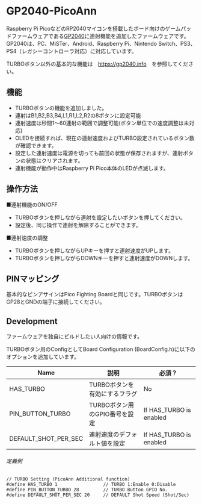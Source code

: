# GP2040-PicoAnn
Raspberry Pi PicoなどのRP2040マイコンを搭載したボード向けのゲームパッドファームウェアである[GP2040](https://github.com/FeralAI/GP2040)に連射機能を追加したファームウェアです。
GP2040は、PC、MiSTer、Android、Raspberry Pi、Nintendo Switch、PS3、PS4（レガシーコントローラ対応）に対応しています。

TURBOボタン以外の基本的な機能は　<https://gp2040.info>　を参照してください。

## 機能

* TURBOボタンの機能を追加しました。
* 連射はB1,B2,B3,B4,L1,R1,L2,R2の8ボタンに設定可能
* 連射速度は秒間1～60連射の範囲で調整可能(ボタン単位での速度調整は未対応)
* OLEDを接続すれば、現在の連射速度およびTURBO設定されているボタン数が確認できます。
* 設定した連射速度は電源を切っても前回の状態が保存されますが、連射ボタンの状態はクリアされます。
* 連射機能が動作中はRaspberry Pi Pico本体のLEDが点滅します。

## 操作方法

■連射機能のON/OFF

* TURBOボタンを押しながら連射を設定したいボタンを押してください。
* 設定後、同じ操作で連射を解除することができます。

■連射速度の調整

* TURBOボタンを押しながらUPキーを押すと連射速度がUPします。
* TURBOボタンを押しながらDOWNキーを押すと連射速度がDOWNします。

## PINマッピング

基本的なピンアサインはPico Fighting Boardと同じです。TURBOボタンはGP28とGNDの端子に接続してください。

## Development

ファームウェアを独自にビルドしたい人向けの情報です。

TURBOボタン用のConfigとしてBoard Configuration (BoardConfig.h)に以下のオプションを追加しています。

| Name | 説明 | 必須？ |
| - | - | - |
| HAS_TURBO | TURBOボタンを有効にするフラグ | No |
| PIN_BUTTON_TURBO | TURBOボタン用のGPIO番号を設定 | If HAS_TURBO is enabled |
| DEFAULT_SHOT_PER_SEC | 連射速度のデフォルト値を設定 | If HAS_TURBO is enabled |

###### 定義例
```
// TURBO Setting (PicoAnn Additional function)
#define HAS_TURBO 1                 // TURBO 1:Enable 0:Disable
#define PIN_BUTTON_TURBO 28         // TURBO Button GPIO No.
#define DEFAULT_SHOT_PER_SEC 20     // DEFAULT Shot Speed (Shot/Sec)
```

